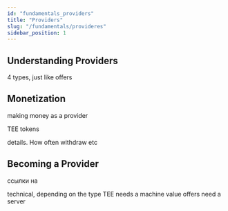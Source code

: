 ```yaml
---
id: "fundamentals_providers"
title: "Providers"
slug: "/fundamentals/provideres"
sidebar_position: 1
---
```


## Understanding Providers


4 types, just like offers



## Monetization

making money as a provider

TEE tokens

details. How often withdraw etc


## Becoming a Provider

ссылки на 

technical, depending on the type
TEE needs a machine
value offers need a server

